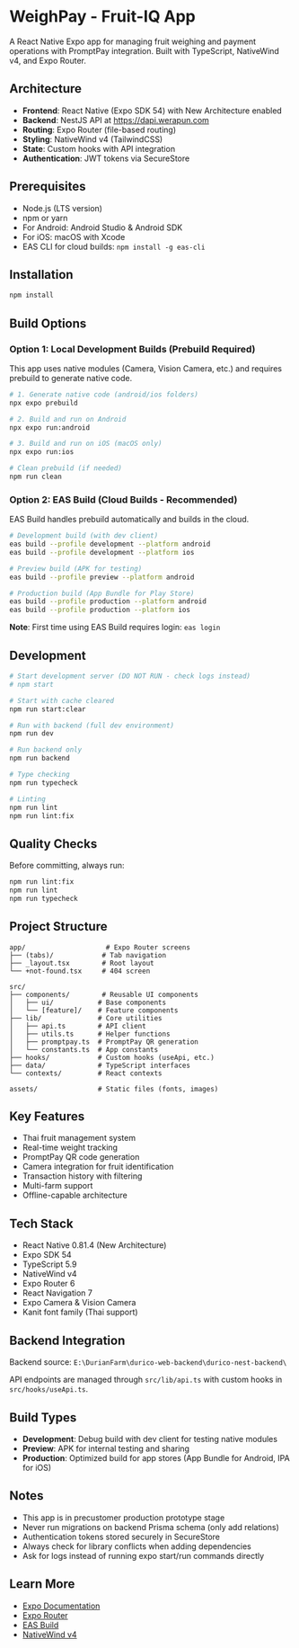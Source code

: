 # WeighPay - Fruit-IQ App

A React Native Expo app for managing fruit weighing and payment operations with PromptPay integration. Built with TypeScript, NativeWind v4, and Expo Router.

## Architecture

- **Frontend**: React Native (Expo SDK 54) with New Architecture enabled
- **Backend**: NestJS API at https://dapi.werapun.com
- **Routing**: Expo Router (file-based routing)
- **Styling**: NativeWind v4 (TailwindCSS)
- **State**: Custom hooks with API integration
- **Authentication**: JWT tokens via SecureStore

## Prerequisites

- Node.js (LTS version)
- npm or yarn
- For Android: Android Studio & Android SDK
- For iOS: macOS with Xcode
- EAS CLI for cloud builds: `npm install -g eas-cli`

## Installation

```bash
npm install
```

## Build Options

### Option 1: Local Development Builds (Prebuild Required)

This app uses native modules (Camera, Vision Camera, etc.) and requires prebuild to generate native code.

```bash
# 1. Generate native code (android/ios folders)
npx expo prebuild

# 2. Build and run on Android
npx expo run:android

# 3. Build and run on iOS (macOS only)
npx expo run:ios

# Clean prebuild (if needed)
npm run clean
```

### Option 2: EAS Build (Cloud Builds - Recommended)

EAS Build handles prebuild automatically and builds in the cloud.

```bash
# Development build (with dev client)
eas build --profile development --platform android
eas build --profile development --platform ios

# Preview build (APK for testing)
eas build --profile preview --platform android

# Production build (App Bundle for Play Store)
eas build --profile production --platform android
eas build --profile production --platform ios
```

**Note**: First time using EAS Build requires login: `eas login`

## Development

```bash
# Start development server (DO NOT RUN - check logs instead)
# npm start

# Start with cache cleared
npm run start:clear

# Run with backend (full dev environment)
npm run dev

# Run backend only
npm run backend

# Type checking
npm run typecheck

# Linting
npm run lint
npm run lint:fix
```

## Quality Checks

Before committing, always run:

```bash
npm run lint:fix
npm run lint
npm run typecheck
```

## Project Structure

```
app/                    # Expo Router screens
├── (tabs)/            # Tab navigation
├── _layout.tsx        # Root layout
└── +not-found.tsx     # 404 screen

src/
├── components/        # Reusable UI components
│   ├── ui/           # Base components
│   └── [feature]/    # Feature components
├── lib/              # Core utilities
│   ├── api.ts        # API client
│   ├── utils.ts      # Helper functions
│   ├── promptpay.ts  # PromptPay QR generation
│   └── constants.ts  # App constants
├── hooks/            # Custom hooks (useApi, etc.)
├── data/             # TypeScript interfaces
└── contexts/         # React contexts

assets/               # Static files (fonts, images)
```

## Key Features

- Thai fruit management system
- Real-time weight tracking
- PromptPay QR code generation
- Camera integration for fruit identification
- Transaction history with filtering
- Multi-farm support
- Offline-capable architecture

## Tech Stack

- React Native 0.81.4 (New Architecture)
- Expo SDK 54
- TypeScript 5.9
- NativeWind v4
- Expo Router 6
- React Navigation 7
- Expo Camera & Vision Camera
- Kanit font family (Thai support)

## Backend Integration

Backend source: `E:\DurianFarm\durico-web-backend\durico-nest-backend\`

API endpoints are managed through `src/lib/api.ts` with custom hooks in `src/hooks/useApi.ts`.

## Build Types

- **Development**: Debug build with dev client for testing native modules
- **Preview**: APK for internal testing and sharing
- **Production**: Optimized build for app stores (App Bundle for Android, IPA for iOS)

## Notes

- This app is in precustomer production prototype stage
- Never run migrations on backend Prisma schema (only add relations)
- Authentication tokens stored securely in SecureStore
- Always check for library conflicts when adding dependencies
- Ask for logs instead of running expo start/run commands directly

## Learn More

- [Expo Documentation](https://docs.expo.dev/)
- [Expo Router](https://docs.expo.dev/router/introduction/)
- [EAS Build](https://docs.expo.dev/build/introduction/)
- [NativeWind v4](https://www.nativewind.dev/)

